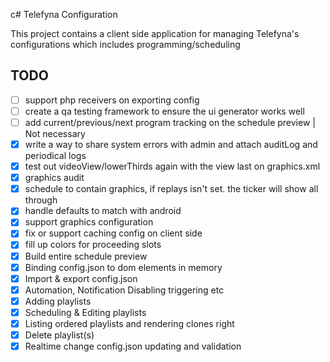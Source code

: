c# Telefyna Configuration

This project contains a client side application for managing Telefyna's configurations which includes programming/scheduling

## TODO
- [ ] support php receivers on exporting config
- [ ] create a qa testing framework to ensure the ui generator works well
- [ ] add current/previous/next program tracking on the schedule preview | Not necessary
- [x] write a way to share system errors with admin and attach auditLog and periodical logs
- [x] test out videoView/lowerThirds again with the view last on graphics.xml
- [x] graphics audit
- [x] schedule to contain graphics, if replays isn't set. the ticker will show all through
- [x] handle defaults to match with android
- [x] support graphics configuration
- [x] fix or support caching config on client side
- [x] fill up colors for proceeding slots
- [x] Build entire schedule preview
- [x] Binding config.json to dom elements in memory
- [x] Import & export config.json
- [x] Automation, Notification Disabling triggering etc
- [x] Adding playlists
- [x] Scheduling & Editing playlists
- [x] Listing ordered playlists and rendering clones right
- [x] Delete playlist(s)
- [x] Realtime change config.json updating and validation